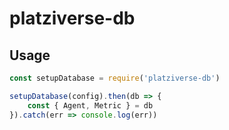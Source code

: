 # platziverse-db

## Usage

``` js
const setupDatabase = require('platziverse-db')

setupDatabase(config).then(db => {
    const { Agent, Metric } = db
}).catch(err => console.log(err))

```